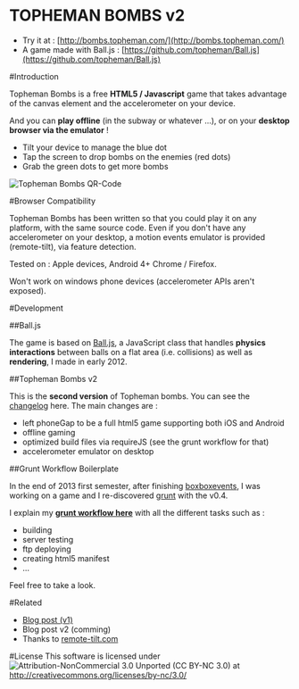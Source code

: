TOPHEMAN BOMBS v2
=================

* Try it at : [http://bombs.topheman.com/](http://bombs.topheman.com/)
* A game made with Ball.js : [https://github.com/topheman/Ball.js](https://github.com/topheman/Ball.js)

#Introduction

Topheman Bombs is a free __HTML5 / Javascript__ game that takes advantage of the canvas element and the accelerometer on your device.

And you can **play offline** (in the subway or whatever ...), or on your **desktop browser via the emulator** !

* Tilt your device to manage the blue dot
* Tap the screen to drop bombs on the enemies (red dots)
* Grab the green dots to get more bombs

![Topheman Bombs QR-Code](http://bombs.topheman.com/alternate/bombs-topheman-com-qrcode-bandeau.png)

#Browser Compatibility

Topheman Bombs has been written so that you could play it on any platform, with the same source code. Even if you don't have any accelerometer on your desktop, a motion events emulator is provided (remote-tilt), via feature detection.

Tested on : Apple devices, Android 4+ Chrome / Firefox.

Won't work on windows phone devices (accelerometer APIs aren't exposed).

#Development

##Ball.js

The game is based on [Ball.js](https://github.com/topheman/Ball.js), a JavaScript class that handles __physics interactions__ between balls on a flat area (i.e. collisions) as well as __rendering__, I made in early 2012.

##Topheman Bombs v2

This is the __second version__ of Topheman bombs. You can see the [changelog](CHANGELOG.md) here. The main changes are :

* left phoneGap to be a full html5 game supporting both iOS and Android
* offline gaming
* optimized build files via requireJS (see the grunt workflow for that)
* accelerometer emulator on desktop

##Grunt Workflow Boilerplate

In the end of 2013 first semester, after finishing [boxboxevents](https://github.com/topheman/boxbox), I was working on a game and I re-discovered [grunt](http://gruntjs.com/) with the v0.4.

I explain my __[grunt workflow here](GRUNTWORKFLOW.md)__ with all the different tasks such as :

* building
* server testing
* ftp deploying
* creating html5 manifest
* …

Feel free to take a look.

#Related

* [Blog post (v1)](http://blog.topheman.com/2012/04/01/topheman-bombs-html5-javascript-android-game/)
* Blog post v2 (comming)
* Thanks to [remote-tilt.com](http://remote-tilt.com/)

#License
This software is licensed under ![Attribution-NonCommercial 3.0 Unported (CC BY-NC 3.0)](http://i.creativecommons.org/l/by-nc/3.0/88x31.png)
at http://creativecommons.org/licenses/by-nc/3.0/